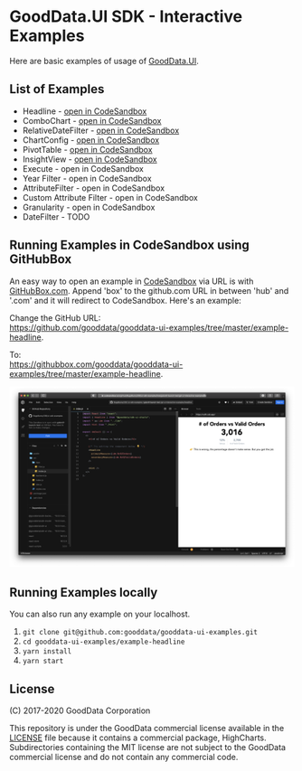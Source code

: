 # GoodData.UI SDK - Interactive Examples

Here are basic examples of usage of [GoodData.UI](https://github.com/gooddata/gooddata-ui-sdk).

## List of Examples

* Headline - [open in CodeSandbox](https://codesandbox.io/s/github/gooddata/gooddata-ui-examples/tree/master/example-headline?file=/src/App/index.js)
* ComboChart - [open in CodeSandbox](https://codesandbox.io/s/github/gooddata/gooddata-ui-examples/tree/master/example-combochart?file=/src/App/index.js)
* RelativeDateFilter - [open in CodeSandbox](https://codesandbox.io/s/github/gooddata/gooddata-ui-examples/tree/master/example-relativedatefilter?file=/src/App/index.js)
* ChartConfig - [open in CodeSandbox](https://codesandbox.io/s/github/gooddata/gooddata-ui-examples/tree/master/example-chartconfig?file=/src/App/index.js)
* PivotTable - [open in CodeSandbox](https://codesandbox.io/s/github/gooddata/gooddata-ui-examples/tree/master/example-pivottable?file=/src/App/index.js)
* InsightView - [open in CodeSandbox](https://codesandbox.io/s/github/gooddata/gooddata-ui-examples/tree/master/example-insightview?file=/src/App/index.js)
* Execute - open in CodeSandbox
* Year Filter - open in CodeSandbox
* AttributeFilter - open in CodeSandbox
* Custom Attribute Filter - open in CodeSandbox
* Granularity - open in CodeSandbox
* DateFilter - TODO

## Running Examples in CodeSandbox using GitHubBox

An easy way to open an example in [CodeSandbox](https://codesandbox.io/) via URL is with [GitHubBox.com](https://github.com/dferber90/githubbox). Append 'box' to the github.com URL in between 'hub' and '.com' and it will redirect to CodeSandbox. Here's an example:

Change the GitHub URL:\
https://github.com/gooddata/gooddata-ui-examples/tree/master/example-headline.

To:\
https://githubbox.com/gooddata/gooddata-ui-examples/tree/master/example-headline.

![Headline](assets/example-headline.png)

## Running Examples locally

You can also run any example on your localhost.

1. `git clone git@github.com:gooddata/gooddata-ui-examples.git`
1. `cd gooddata-ui-examples/example-headline`
1. `yarn install`
1. `yarn start`

## License

(C) 2017-2020 GoodData Corporation

This repository is under the GoodData commercial license available in the [LICENSE](LICENSE) file because it contains a commercial package, HighCharts. Subdirectories containing the MIT license are not subject to the GoodData commercial license and do not contain any commercial code.
